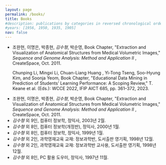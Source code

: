 ```yaml
---
layout: page
permalink: /books/
title: Books
#description: publications by categories in reversed chronological order. generated by jekyll-scholar.
#years: [1956, 1950, 1935, 1905]
nav: false
---
```


<ul class=space_list_kr>

<li>   조완현, 이명은, 박종현, <i>김수형</i>, 박순영, Book Chapter, "Extraction and Visualization of Anatomical Structures from Medical Volumetric Images," <i>Sequence and Genome Analysis: Method and Application II </i>, CreateSpace, Oct. 2011. </li>

Chunping Li, Mingxi Li, Chuan-Liang Huang , Yi-Tong Tseng, Soo-Hyung Kim, and Soonja Yeom,
Book Chapter, "Educational Data Mining in Prediction of Students’ Learning Performance: A Scoping Review,"
T. Keane et al. (Eds.): WCCE 2022, IFIP AICT 685, pp. 361–372, 2023.


<li>   조완현, 이명은, 박종현, <i>김수형</i>, 박순영, Book Chapter, "Extraction and Visualization of Anatomical Structures from Medical Volumetric Images," <i>Sequence and Genome Analysis: Method and Application II </i>, CreateSpace, Oct. 2011. </li>
<li>   <i>김수형</i> 외 9인, 컴퓨터 정보학, 정익사, 2003년 2월. </li>
<li>   <i>김수형</i> 외 8인, 컴퓨터 정보학(개정판), 정익사, 2000년 1월. </li>
<li>   <i>김수형</i> 외 8인, 컴퓨터 정보학, 정익사, 1999년 1월. </li>
<li>   <i>김수형</i> 외 2인, 과학영재교육 교재: 정보과학반, 도서출판 영기획, 1998년 12월. </li>
<li>   <i>김수형</i> 외 2인, 과학영재교육 교재: 정보과학반 교사용, 도서출판 영기획, 1998년 12월. </li>
<li>   <i>김수형</i> 외 8인, PC 활용 도우미, 정익사, 1997년 11월. </li>
<!--stackedit_data:
eyJoaXN0b3J5IjpbNTg1MTY5MjI3LC01OTE4MzE0NjhdfQ==
-->